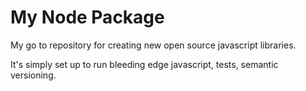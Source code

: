 # My Node Package

My go to repository for creating new open source javascript libraries.

It's simply set up to run bleeding edge javascript, tests, semantic versioning.
